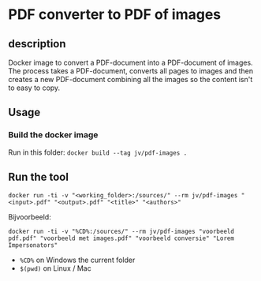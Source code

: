 # PDF converter to PDF of images

## description
Docker image to convert a PDF-document into a PDF-document of images. The process takes a PDF-document, converts all pages to images and then creates a new PDF-document combining all the images so the content isn't to easy to copy. 

## Usage

### Build the docker image

Run in this folder: `docker build --tag jv/pdf-images .`

## Run the tool

`docker run -ti -v "<working_folder>:/sources/" --rm jv/pdf-images "<input>.pdf" "<output>.pdf" "<title>" "<authors>"`

Bijvoorbeeld:

`docker run -ti -v "%CD%:/sources/" --rm jv/pdf-images "voorbeeld pdf.pdf" "voorbeeld met images.pdf" "voorbeeld conversie" "Lorem Impersonators"`

- `%CD%` on Windows the current folder
- `$(pwd)` on Linux / Mac